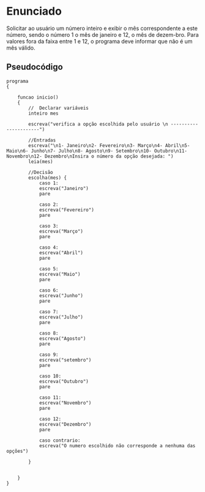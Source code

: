 # Enunciado
Solicitar ao usuário um número inteiro e exibir o mês correspondente a este número, sendo o número 1 o mês de janeiro e 12, o mês de dezem-bro. Para valores fora da faixa entre 1 e 12, o programa deve informar que não é um mês válido.

## Pseudocódigo
```
programa
{
	
	funcao inicio()
	{
		//	Declarar variáveis
		inteiro mes

		escreva("verifica a opção escolhida pelo usuário \n ----------------------")

		//Entradas
		escreva("\n1- Janeiro\n2- Fevereiro\n3- Março\n4- Abril\n5- Maio\n6- Junho\n7- Julho\n8- Agosto\n9- Setembro\n10- Outubro\n11- Novembro\n12- Dezembro\nInsira o número da opção desejada: ")
		leia(mes)

		//Decisão
		escolha(mes) {
			caso 1:
			escreva("Janeiro")
			pare

			caso 2:
			escreva("Fevereiro")
			pare

			caso 3:
			escreva("Março")
			pare

			caso 4:
			escreva("Abril")
			pare

			caso 5:
			escreva("Maio")
			pare

			caso 6:
			escreva("Junho")
			pare

			caso 7:
			escreva("Julho")
			pare

			caso 8:
			escreva("Agosto")
			pare

			caso 9:
			escreva("setembro")
			pare

			caso 10:
			escreva("Outubro")
			pare

			caso 11:
			escreva("Novembro")
			pare

			caso 12:
			escreva("Dezembro")
			pare

			caso contrario:
			escreva("O numero escolhido não corresponde a nenhuma das opções")
			
		}
		
		
	}
}
```

